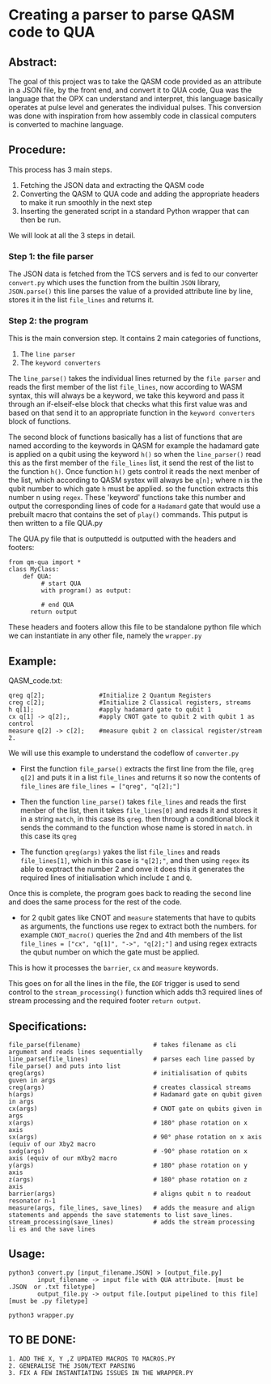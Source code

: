 # Creating a parser to parse QASM code to QUA

## Abstract:
The goal of this project was to take the QASM code provided as an attribute in a JSON file, by the front end, and convert it to QUA code, Qua was the language that the OPX can understand and interpret, this language basically operates at pulse level and generates the individual pulses. This conversion was done with inspiration from how assembly code in classical computers is converted to machine language.  

## Procedure:
This process has 3 main steps.
 1. Fetching the JSON data and extracting the QASM code
 2. Converting the QASM to QUA code and adding the appropriate headers to make it run smoothly in the next step
 3. Inserting the generated script in a standard Python wrapper that can then be run.

We will look at all the 3 steps in detail.

### Step 1: the file parser
The JSON data is fetched from the TCS servers and is fed to our converter `convert.py` which uses the function from the builtin `JSON` library, `JSON.parse()` this line parses the value of a provided attribute line by line, stores it in the list `file_lines` and returns it.

### Step 2: the program
This is the main conversion step. It contains 2 main categories of functions, 

 1. The `line parser`
 2. The `keyword converters`

The `line_parse()` takes the individual lines returned by the `file parser` and reads the first member of the list `file_lines`, now according to WASM syntax, this will always be a keyword, we take this keyword and pass it through an if-elseif-else block that checks what this first value was and based on that send it to an appropriate function in the `keyword converters` block of functions.

The second block of functions basically has a list of functions that are named according to the keywords in QASM for example the hadamard gate is applied on a qubit using the keyword `h()` so when the `line_parser()` read this as the first member of the `file_lines` list, it send the rest of the list to the function `h()`.
Once function `h()` gets control it reads the next menber of the list, which according to QASM systex will always be `q[n];` where n is the qubit number to which gate `h` must be applied. so the function extracts this number n using `regex`. 
These 'keyword' functions take this number and output the corresponding lines of code for a `Hadamard` gate that would use a prebuilt macro that contains the set of `play()` commands. This putput is then written to a file QUA.py

The QUA.py file that is outputtedd is outputted with the headers and footers:
```
from qm-qua import *
class MyClass:
    def QUA:
         # start QUA
         with program() as output:
     
         # end QUA
      return output
```
These headers and footers allow this file to be standalone python file which we can instantiate in any other file, namely the `wrapper.py`

## Example:

QASM_code.txt:
```
qreg q[2];               #Initialize 2 Quantum Registers
creg c[2];               #Initialize 2 Classical registers, streams
h q[1];                  #apply hadamard gate to qubit 1
cx q[1] -> q[2];,        #apply CNOT gate to qubit 2 with qubit 1 as control
measure q[2] -> c[2];    #measure qubit 2 on classical register/stream 2.

```

We will use this example to understand the codeflow of `converter.py`

- First the function `file_parse()` extracts the first line from the file, `qreg q[2]` and puts it in a list `file_lines` and returns it so now the contents of `file_lines` are `file_lines = ["qreg", "q[2];"]` 

- Then the function `line_parse()` takes `file_lines` and reads the first menber of the list, then it takes `file_lines[0]` and reads it and stores it in a string `match`, in this case its `qreg`. then through a conditional block it sends the command to the function whose name is stored in `match`. in this case its `qreg`

- The function `qreg(args)` yakes the list `file_lines` and reads `file_lines[1]`, which in this case is `"q[2];"`, and then using `regex` its able to exptract the number 2 and onve it does this it generates the required lines of initialisation which include `I` and `Q`.

Once this is complete, the program goes back to reading the second line and does the same process for the rest of the code. 

- for 2 qubit gates like CNOT and `measure` statements that have to qubits as arguments, the functions use regex to extract both the numbers. for example `CNOT_macro()` queries the 2nd and 4th members of the list `file_lines = ["cx", "q[1]", "->", "q[2];"]` and using regex extracts the qubut number on which the gate must be applied.

This is how it processes the `barrier`, `cx` and  `measure` keywords.

This goes on for all the lines in the file, the `EOF` trigger is used to send control to the `stream_processing()` function which adds th3 required lines of stream processing and the required footer `return output`.

## Specifications:
```
file_parse(filename)                    # takes filename as cli argument and reads lines sequentially 
line_parse(file_lines)                  # parses each line passed by file_parse() and puts into list
qreg(args)                              # initialisation of qubits guven in args
creg(args)                              # creates classical streams
h(args)                                 # Hadamard gate on qubit given in args
cx(args)                                # CNOT gate on qubits given in args
x(args)                                 # 180° phase rotation on x axis
sx(args)                                # 90° phase rotation on x axis (equiv of our Xby2 macro
sxdg(args)                              # -90° phase rotation on x axis (equiv of our mXby2 macro
y(args)                                 # 180° phase rotation on y axis
z(args)                                 # 180° phase rotation on z axis
barrier(args)                           # aligns qubit n to readout resonator n-1
measure(args, file_lines, save_lines)   # adds the measure and align statements and appends the save statements to list save_lines.
stream_processing(save_lines)           # adds the stream processing li es and the save lines
```

## Usage:
```
python3 convert.py [input_filename.JSON] > [output_file.py]
        input_filename -> input file with QUA attribute. [must be .JSON  or .txt filetype]
        output_file.py -> output file.[output pipelined to this file][must be .py filetype]

python3 wrapper.py
```

## TO BE DONE:
```
1. ADD THE X, Y ,Z UPDATED MACROS TO MACROS.PY
2. GENERALISE THE JSON/TEXT PARSING
3. FIX A FEW INSTANTIATING ISSUES IN THE WRAPPER.PY
```
